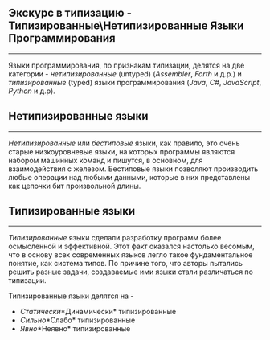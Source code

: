 ## Экскурс в типизацию - Типизированные\Нетипизированные Языки Программирования
________________

Языки программирования, по признакам типизации, делятся на две категории - *нетипизированные* (untyped) (*Assembler*, *Forth* и д.р.) и *типизированные* (typed) языки программирования (*Java*, *C#*, *JavaScript*, *Python* и д.р).


## Нетипизированные языки
________________

*Нетипизированные* или *бестиповые* языки, как правило, это очень старые низкоуровневые языки, на которых программы являются набором машинных команд и пишутся, в основном, для взаимодействия с железом. Бестиповые языки позволяют производить любые операции над любыми данными, которые в них представлены как цепочки бит произвольной длины. 


## Типизированные языки
________________

*Типизированные* языки сделали разработку программ более осмысленной и  эффективной. Этот факт оказался настолько весомым, что в основу всех современных языков легло такое фундаментальное понятие, как система типов. По причине того, что авторы пытались решить разные задачи, создаваемые ими языки стали различаться по типизации.


Типизированные языки делятся на - 
- *Статически*\*Динамически* типизированные
- *Сильно*\*Слабо* типизированные
- *Явно*\*Неявно*  типизированные
